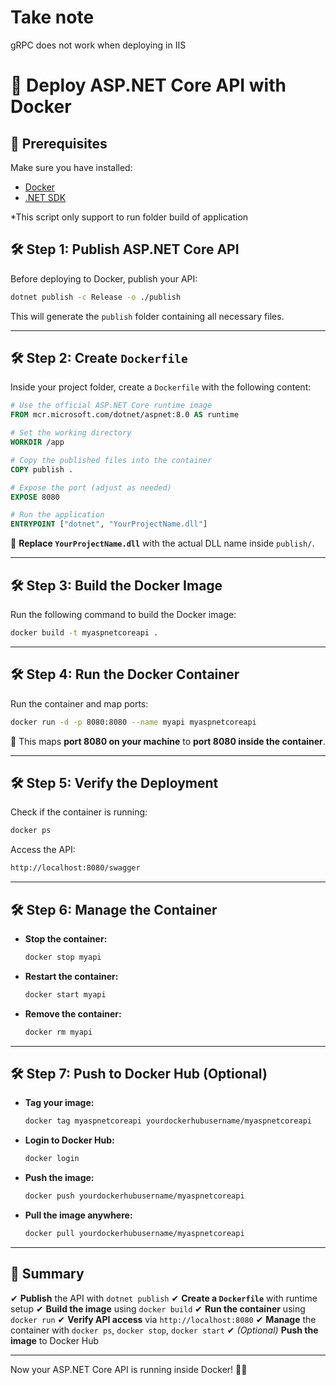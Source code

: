 # Take note
gRPC does not work when deploying in IIS

# 🚀 Deploy ASP.NET Core API with Docker

## 📌 Prerequisites
Make sure you have installed:
- [Docker](https://www.docker.com/get-started)
- [.NET SDK](https://dotnet.microsoft.com/en-us/download/dotnet)

*This script only support to run folder build of application

## 🛠 Step 1: Publish ASP.NET Core API
Before deploying to Docker, publish your API:
```sh
dotnet publish -c Release -o ./publish
```
This will generate the `publish` folder containing all necessary files.

---

## 🛠 Step 2: Create `Dockerfile`
Inside your project folder, create a `Dockerfile` with the following content:

```dockerfile
# Use the official ASP.NET Core runtime image
FROM mcr.microsoft.com/dotnet/aspnet:8.0 AS runtime

# Set the working directory
WORKDIR /app

# Copy the published files into the container
COPY publish .

# Expose the port (adjust as needed)
EXPOSE 8080

# Run the application
ENTRYPOINT ["dotnet", "YourProjectName.dll"]
```
📌 **Replace `YourProjectName.dll`** with the actual DLL name inside `publish/`.

---

## 🛠 Step 3: Build the Docker Image
Run the following command to build the Docker image:
```sh
docker build -t myaspnetcoreapi .
```

---

## 🛠 Step 4: Run the Docker Container
Run the container and map ports:
```sh
docker run -d -p 8080:8080 --name myapi myaspnetcoreapi
```
📌 This maps **port 8080 on your machine** to **port 8080 inside the container**.

---

## 🛠 Step 5: Verify the Deployment
Check if the container is running:
```sh
docker ps
```
Access the API:
```sh
http://localhost:8080/swagger
```

---

## 🛠 Step 6: Manage the Container
- **Stop the container:**
  ```sh
  docker stop myapi
  ```
- **Restart the container:**
  ```sh
  docker start myapi
  ```
- **Remove the container:**
  ```sh
  docker rm myapi
  ```

---

## 🛠 Step 7: Push to Docker Hub (Optional)
- **Tag your image:**
  ```sh
  docker tag myaspnetcoreapi yourdockerhubusername/myaspnetcoreapi
  ```
- **Login to Docker Hub:**
  ```sh
  docker login
  ```
- **Push the image:**
  ```sh
  docker push yourdockerhubusername/myaspnetcoreapi
  ```
- **Pull the image anywhere:**
  ```sh
  docker pull yourdockerhubusername/myaspnetcoreapi
  ```

---

## 🎯 Summary
✔ **Publish** the API with `dotnet publish`
✔ **Create a `Dockerfile`** with runtime setup
✔ **Build the image** using `docker build`
✔ **Run the container** using `docker run`
✔ **Verify API access** via `http://localhost:8080`
✔ **Manage** the container with `docker ps`, `docker stop`, `docker start`
✔ *(Optional)* **Push the image** to Docker Hub

---

Now your ASP.NET Core API is running inside Docker! 🚀🔥

